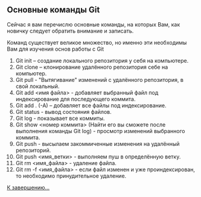 ## Основные команды Git

Сейчас я вам перечислю основные команды, на которых Вам, как новичку следует обратить внимание и записать.

Команд существует великое множество, но именно эти необходимы Вам для изучения основ работы с Git

1. Git init – создание локального репозитория у себя на компьютере.
2. Git clone – клонирование удалённого репозитория себе на компьютер.
3. Git pull - "Вытягивание" изменений с удалённого репозитория, в свой локальный.
4. Git add <имя файла> - добавляет выбранный файл под индексирование для последующего коммита. 
5. Git add . (-A) – добавляет все файлы под индексирование. 
5. Git status - вывод состояния файлов.
6. Git log - показывает все коммиты. 
6. Git show <номер коммита> (Найти его вы сможете после выполнения команды Git log) - просмотр изменений выбранного коммита.
6. Git push - высылаем закоммиченные изменения на удалённый репозиторий.
6. Git push <имя_ветки> - выполняем пуш в определённую ветку.
6. Git rm <имя_файла> - удаление файла.
6. Git rm -f <имя_файла> - если файл изменен и уже проиндексирован, то необходимо принудительное удаление.

[К завершению...](./ending.md)

